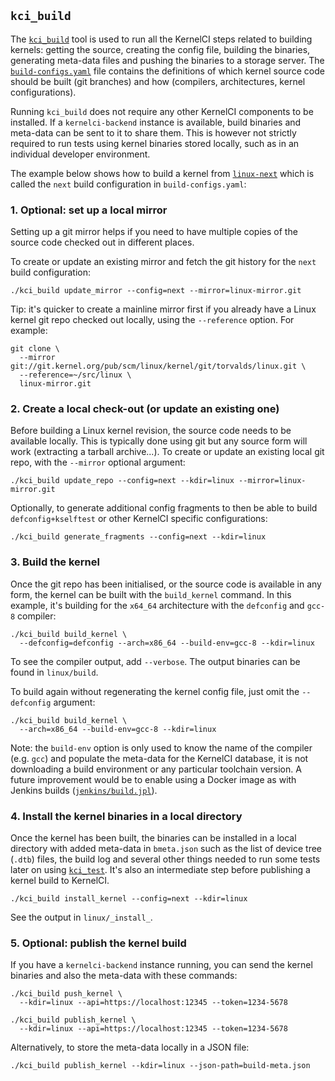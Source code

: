 ## `kci_build`

The
[`kci_build`](https://github.com/kernelci/kernelci-core/blob/master/kci_build)
tool is used to run all the KernelCI steps related to building kernels: getting
the source, creating the config file, building the binaries, generating
meta-data files and pushing the binaries to a storage server.  The
[`build-configs.yaml`](https://github.com/kernelci/kernelci-core/blob/master/build-configs.yaml)
file contains the definitions of which kernel source code should be built (git
branches) and how (compilers, architectures, kernel configurations).

Running `kci_build` does not require any other KernelCI components to be
installed.  If a `kernelci-backend` instance is available, build binaries and
meta-data can be sent to it to share them.  This is however not strictly
required to run tests using kernel binaries stored locally, such as in an
individual developer environment.

The example below shows how to build a kernel from
[`linux-next`](https://git.kernel.org/pub/scm/linux/kernel/git/next/linux-next.git)
which is called the `next` build configuration in `build-configs.yaml`:

### 1. Optional: set up a local mirror

Setting up a git mirror helps if you need to have multiple copies of the source
code checked out in different places.

To create or update an existing mirror and fetch the git history for the `next`
build configuration:

```
./kci_build update_mirror --config=next --mirror=linux-mirror.git
```

Tip: it's quicker to create a mainline mirror first if you already have a Linux
kernel git repo checked out locally, using the `--reference` option.  For
example:

```
git clone \
  --mirror git://git.kernel.org/pub/scm/linux/kernel/git/torvalds/linux.git \
  --reference=~/src/linux \
  linux-mirror.git
```

### 2. Create a local check-out (or update an existing one)

Before building a Linux kernel revision, the source code needs to be available
locally.  This is typically done using git but any source form will work
(extracting a tarball archive...).  To create or update an existing local git
repo, with the `--mirror` optional argument:

```
./kci_build update_repo --config=next --kdir=linux --mirror=linux-mirror.git
```

Optionally, to generate additional config fragments to then be able to build
`defconfig+kselftest` or other KernelCI specific configurations:

```
./kci_build generate_fragments --config=next --kdir=linux
```

### 3. Build the kernel

Once the git repo has been initialised, or the source code is available in any
form, the kernel can be built with the `build_kernel` command.  In this
example, it's building for the `x64_64` architecture with the `defconfig` and
`gcc-8` compiler:

```
./kci_build build_kernel \
  --defconfig=defconfig --arch=x86_64 --build-env=gcc-8 --kdir=linux
```

To see the compiler output, add `--verbose`.  The output binaries can be found
in `linux/build`.

To build again without regenerating the kernel config file, just omit the
`--defconfig` argument:

```
./kci_build build_kernel \
  --arch=x86_64 --build-env=gcc-8 --kdir=linux
```

Note: the `build-env` option is only used to know the name of the compiler
(e.g. `gcc`) and populate the meta-data for the KernelCI database, it is not
downloading a build environment or any particular toolchain version.  A future
improvement would be to enable using a Docker image as with Jenkins builds
([`jenkins/build.jpl`](https://github.com/kernelci/kernelci-core/blob/master/jenkins/build.jpl)).

### 4. Install the kernel binaries in a local directory

Once the kernel has been built, the binaries can be installed in a local
directory with added meta-data in `bmeta.json` such as the list of device tree
(`.dtb`) files, the build log and several other things needed to run some tests
later on using [`kci_test`](kci_test.md).  It's also an intermediate step
before publishing a kernel build to KernelCI.

```
./kci_build install_kernel --config=next --kdir=linux
```

See the output in `linux/_install_`.

### 5. Optional: publish the kernel build

If you have a `kernelci-backend` instance running, you can send the kernel
binaries and also the meta-data with these commands:

```
./kci_build push_kernel \
  --kdir=linux --api=https://localhost:12345 --token=1234-5678

./kci_build publish_kernel \
  --kdir=linux --api=https://localhost:12345 --token=1234-5678
```

Alternatively, to store the meta-data locally in a JSON file:

```
./kci_build publish_kernel --kdir=linux --json-path=build-meta.json
```
